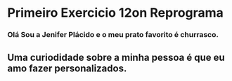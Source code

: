 # Primeiro Exercicio 12on Reprograma

### Olá Sou a Jenifer Plácido e o meu prato favorito é churrasco.

## Uma curiodidade sobre a minha pessoa é que eu amo fazer personalizados.
